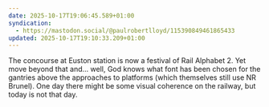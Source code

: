 ```yaml
---
date: 2025-10-17T19:06:45.589+01:00
syndication:
  - https://mastodon.social/@paulrobertlloyd/115390849461865433
updated: 2025-10-17T19:10:33.209+01:00
---
```


The concourse at Euston station is now a festival of Rail Alphabet 2. Yet move beyond that and… well, God knows what font has been chosen for the gantries above the approaches to platforms (which themselves still use NR Brunel). One day there might be some visual coherence on the railway, but today is not that day.
